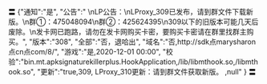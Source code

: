〓
{"通知":"是",
"公告":"
\nLP公告：\nLProxy_309已发布，请到群文件下载新版。\n群①：475048094\n群②：425624395\n309以下的旧版本可能几天后废除。\n发卡网已跑路，请勿在发卡网购买卡密，要购买卡密请在群里找群主购买。",
"版本":"308",
"全部":"否，退哈出",
"域名":"否,http://sdk点marysharon点cn点com/8/",
"游戏":"是,2020-12-01 00:00",
"校验":"bin.mt.apksignaturekillerplus.HookApplication,/lib/libmthook.so,/libmthook.so",
"更新":"true,309,
LProxy_310更新：请到群文件获取新版。
,null"
}
〓

